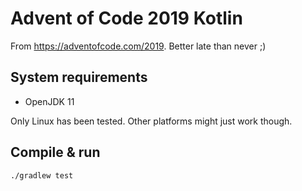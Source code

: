 # Advent of Code 2019 Kotlin

From <https://adventofcode.com/2019>. Better late than never ;)

## System requirements

- OpenJDK 11

Only Linux has been tested. Other platforms might just work though.

## Compile & run

```bash
./gradlew test
```